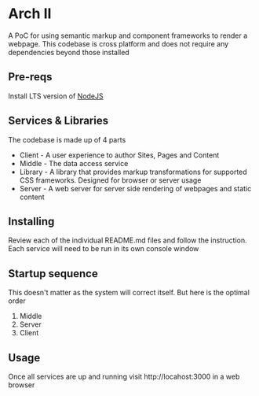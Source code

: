# Arch II
A PoC for using semantic markup and component frameworks to render a webpage. This codebase is cross platform and does not require any dependencies beyond those installed

## Pre-reqs
Install LTS version of [NodeJS](https://nodejs.org/en/)

## Services & Libraries
The codebase is made up of 4 parts

- Client - A user experience to author Sites, Pages and Content
- Middle - The data access service
- Library - A library that provides markup transformations for supported CSS frameworks. Designed for browser or server usage
- Server - A web server for server side rendering of webpages and static content

## Installing
Review each of the individual README.md files and follow the instruction. Each service will need to be run in its own console window

## Startup sequence
This doesn't matter as the system will correct itself. But here is the optimal order

1. Middle
2. Server
3. Client

## Usage
Once all services are up and running visit http://locahost:3000 in a web browser
